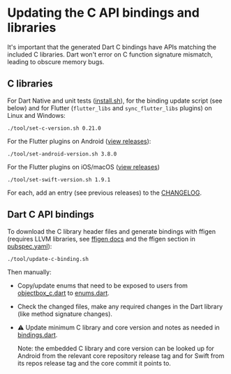 # Updating the C API bindings and libraries

It's important that the generated Dart C bindings have APIs matching the included C libraries. 
Dart won't error on C function signature mismatch, leading to obscure memory bugs.

## C libraries

For Dart Native and unit tests ([install.sh](../install.sh)),
for the binding update script (see below) and
for Flutter (`flutter_libs` and `sync_flutter_libs` plugins) on Linux and Windows:  
```
./tool/set-c-version.sh 0.21.0
```

For the Flutter plugins on Android ([view releases](https://github.com/objectbox/objectbox-java/releases)):
```
./tool/set-android-version.sh 3.8.0
```

For the Flutter plugins on iOS/macOS ([view releases](https://github.com/objectbox/objectbox-swift/releases))
```
./tool/set-swift-version.sh 1.9.1
```

For each, add an entry (see previous releases) to the [CHANGELOG](../objectbox/CHANGELOG.md).

## Dart C API bindings
To download the C library header files and generate bindings with ffigen (requires LLVM libraries,
see [ffigen docs](https://pub.dev/packages/ffigen#installing-llvm)
and the ffigen section in [pubspec.yaml](../objectbox/pubspec.yaml)):
```
./tool/update-c-binding.sh
```

Then manually:
- Copy/update enums that need to be exposed to users
  from [objectbox_c.dart](../objectbox/lib/src/native/bindings/objectbox_c.dart) 
  to [enums.dart](../objectbox/lib/src/modelinfo/enums.dart).
- Check the changed files, make any required changes in the Dart library (like method signature changes).
- ⚠️ Update minimum C library and core version and notes as needed in [bindings.dart](../objectbox/lib/src/native/bindings/bindings.dart).
  
  Note: the embedded C library and core version can be looked up
  for Android from the relevant core repository release tag and
  for Swift from its repos release tag and the core commit it points to.
